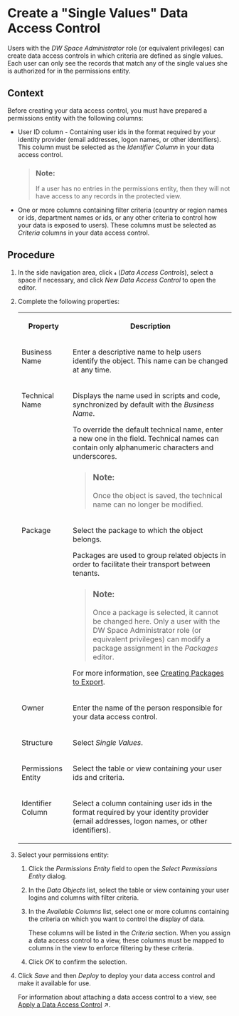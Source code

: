 <!-- loio5246328ec59045cb9c2aa693daee2557 -->

<link rel="stylesheet" type="text/css" href="../css/sap-icons.css"/>

# Create a "Single Values" Data Access Control

Users with the *DW Space Administrator* role \(or equivalent privileges\) can create data access controls in which criteria are defined as single values. Each user can only see the records that match any of the single values she is authorized for in the permissions entity.



## Context

Before creating your data access control, you must have prepared a permissions entity with the following columns:

-   User ID column - Containing user ids in the format required by your identity provider \(email addresses, logon names, or other identifiers\). This column must be selected as the *Identifier Column* in your data access control.

    > ### Note:  
    > If a user has no entries in the permissions entity, then they will not have access to any records in the protected view.

-   One or more columns containing filter criteria \(country or region names or ids, department names or ids, or any other criteria to control how your data is exposed to users\). These columns must be selected as *Criteria* columns in your data access control.



## Procedure

1.  In the side navigation area, click <span class="SAP-icons"></span> \(*Data Access Controls*\), select a space if necessary, and click *New Data Access Control* to open the editor. 

2.  Complete the following properties:


    <table>
    <tr>
    <th valign="top">

    Property
    
    </th>
    <th valign="top">

    Description
    
    </th>
    </tr>
    <tr>
    <td valign="top">
    
    Business Name
    
    </td>
    <td valign="top">
    
    Enter a descriptive name to help users identify the object. This name can be changed at any time.
    
    </td>
    </tr>
    <tr>
    <td valign="top">
    
    Technical Name
    
    </td>
    <td valign="top">
    
    Displays the name used in scripts and code, synchronized by default with the *Business Name*. 

    To override the default technical name, enter a new one in the field. Technical names can contain only alphanumeric characters and underscores.

    > ### Note:  
    > Once the object is saved, the technical name can no longer be modified.


    
    </td>
    </tr>
    <tr>
    <td valign="top">
    
    Package
    
    </td>
    <td valign="top">
    
    Select the package to which the object belongs. 

    Packages are used to group related objects in order to facilitate their transport between tenants.

    > ### Note:  
    > Once a package is selected, it cannot be changed here. Only a user with the DW Space Administrator role \(or equivalent privileges\) can modify a package assignment in the *Packages* editor.

    For more information, see [Creating Packages to Export](../Transporting-Content-Between-Tenants/creating-packages-to-export-24aba84.md).
    
    </td>
    </tr>
    <tr>
    <td valign="top">
    
    Owner
    
    </td>
    <td valign="top">
    
    Enter the name of the person responsible for your data access control.
    
    </td>
    </tr>
    <tr>
    <td valign="top">
    
    Structure
    
    </td>
    <td valign="top">
    
    Select *Single Values*.
    
    </td>
    </tr>
    <tr>
    <td valign="top">
    
    Permissions Entity
    
    </td>
    <td valign="top">
    
    Select the table or view containing your user ids and criteria.
    
    </td>
    </tr>
    <tr>
    <td valign="top">
    
    Identifier Column
    
    </td>
    <td valign="top">
    
    Select a column containing user ids in the format required by your identity provider \(email addresses, logon names, or other identifiers\).
    
    </td>
    </tr>
    </table>
    
3.  Select your permissions entity:

    1.  Click the *Permissions Entity* field to open the *Select Permissions Entity* dialog.

    2.  In the *Data Objects* list, select the table or view containing your user logins and columns with filter criteria.

    3.  In the *Available Columns* list, select one or more columns containing the criteria on which you want to control the display of data.

        These columns will be listed in the *Criteria* section. When you assign a data access control to a view, these columns must be mapped to columns in the view to enforce filtering by these criteria.

    4.  Click *OK* to confirm the selection.


4.  Click *Save* and then *Deploy* to deploy your data access control and make it available for use.

    For information about attaching a data access control to a view, see [Apply a Data Access Control](https://help.sap.com/viewer/24f836070a704022a40c15442163e5cf/DEV_CURRENT/en-US/8f79fc80d6134a89a03837a205d340cd.html "You can apply one or more data access controls to a view to control the data that users will see based on the specified criteria.") :arrow_upper_right:.


